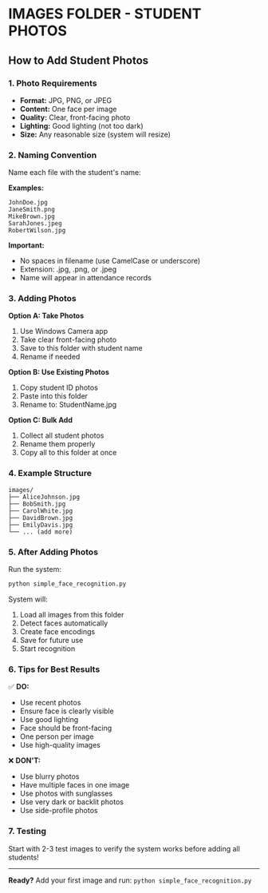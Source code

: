 # IMAGES FOLDER - STUDENT PHOTOS

## How to Add Student Photos

### 1. Photo Requirements
- **Format:** JPG, PNG, or JPEG
- **Content:** One face per image
- **Quality:** Clear, front-facing photo
- **Lighting:** Good lighting (not too dark)
- **Size:** Any reasonable size (system will resize)

### 2. Naming Convention
Name each file with the student's name:

**Examples:**
```
JohnDoe.jpg
JaneSmith.png
MikeBrown.jpg
SarahJones.jpeg
RobertWilson.jpg
```

**Important:**
- No spaces in filename (use CamelCase or underscore)
- Extension: .jpg, .png, or .jpeg
- Name will appear in attendance records

### 3. Adding Photos

**Option A: Take Photos**
1. Use Windows Camera app
2. Take clear front-facing photo
3. Save to this folder with student name
4. Rename if needed

**Option B: Use Existing Photos**
1. Copy student ID photos
2. Paste into this folder
3. Rename to: StudentName.jpg

**Option C: Bulk Add**
1. Collect all student photos
2. Rename them properly
3. Copy all to this folder at once

### 4. Example Structure
```
images/
├── AliceJohnson.jpg
├── BobSmith.jpg
├── CarolWhite.jpg
├── DavidBrown.jpg
├── EmilyDavis.jpg
└── ... (add more)
```

### 5. After Adding Photos

Run the system:
```bash
python simple_face_recognition.py
```

System will:
1. Load all images from this folder
2. Detect faces automatically
3. Create face encodings
4. Save for future use
5. Start recognition

### 6. Tips for Best Results

✅ **DO:**
- Use recent photos
- Ensure face is clearly visible
- Use good lighting
- Face should be front-facing
- One person per image
- Use high-quality images

❌ **DON'T:**
- Use blurry photos
- Have multiple faces in one image
- Use photos with sunglasses
- Use very dark or backlit photos
- Use side-profile photos

### 7. Testing

Start with 2-3 test images to verify the system works before adding all students!

---

**Ready?** Add your first image and run: `python simple_face_recognition.py`
